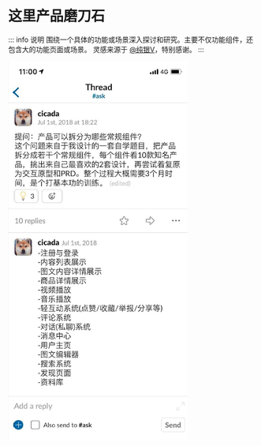 # 这里产品磨刀石

::: info 说明
围绕一个具体的功能或场景深入探讨和研究。主要不仅功能组件，还包含大的功能页面或场景。
灵感来源于 [@纯银V](https://weibo.com/p/1005051134424202)，特别感谢。
:::


![chunyin](./attachments/chunyin.png)
